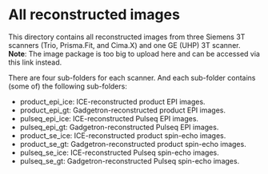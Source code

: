 # All reconstructed images
This directory contains all reconstructed images from three Siemens 3T scanners (Trio, Prisma.Fit, and Cima.X) and one GE (UHP) 3T scanner.           
**Note**: The image package is too big to upload here and can be accessed via this link instead.             

There are four sub-folders for each scanner. And each sub-folder contains (some of) the following sub-folders:
* product_epi_ice: ICE-reconstructed product EPI images.
* product_epi_gt: Gadgetron-reconstructed product EPI images.
* pulseq_epi_ice: ICE-reconstructed Pulseq EPI images.
* pulseq_epi_gt: Gadgetron-reconstructed Pulseq EPI images.
* product_se_ice: ICE-reconstructed product spin-echo images.
* product_se_gt: Gadgetron-reconstructed product spin-echo images.
* pulseq_se_ice: ICE-reconstructed Pulseq spin-echo images.
* pulseq_se_gt: Gadgetron-reconstructed Pulseq spin-echo images.
